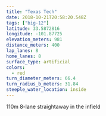 ```yaml
---
title: "Texas Tech"
date: 2018-10-21T20:58:20.548Z
tags: ["big-12"]
latitude: 33.5872816
longitude: -101.87725
elevation_meters: 981
distance_meters: 400
lap_lanes: 8
home_lanes: 8
surface_type: artificial
colors: 
  - red
turn_diameter_meters: 66.4
turn_radius_b_meters: 31.84
steeple_water_location: inside
---
```


110m 8-lane straightaway in the infield
